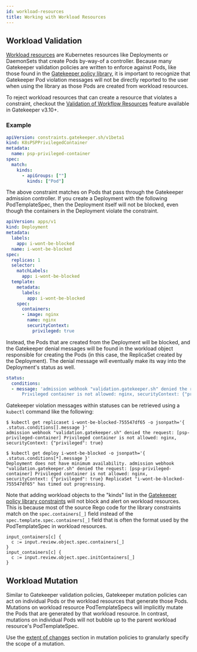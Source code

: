 ```yaml
---
id: workload-resources
title: Working with Workload Resources
---
```


## Workload Validation

[Workload resources](https://kubernetes.io/docs/concepts/workloads/) are Kubernetes resources like Deployments or DaemonSets that create Pods by-way-of a controller. Because many Gatekeeper validation policies are written to enforce against Pods, like those found in the [Gatekeeper policy library](https://www.github.com/open-policy-agent/gatekeeper-library), it is important to recognize that Gatekeeper Pod violation messages will not be directly reported to the user when using the library as those Pods are created from workload resources.

To reject workload resources that can create a resource that violates a constraint, checkout the [Validation of Workflow Resources](expansion.md) feature available in Gatekeeper v3.10+.

### Example

```yaml
apiVersion: constraints.gatekeeper.sh/v1beta1
kind: K8sPSPPrivilegedContainer
metadata:
  name: psp-privileged-container
spec:
  match:
    kinds:
      - apiGroups: [""]
        kinds: ["Pod"]
```

The above constraint matches on Pods that pass through the Gatekeeper admission controller. If you create a Deployment with the following PodTemplateSpec, then the Deployment itself will not be blocked, even though the containers in the Deployment violate the constraint.

```yaml
apiVersion: apps/v1
kind: Deployment
metadata:
  labels:
    app: i-wont-be-blocked
  name: i-wont-be-blocked
spec:
  replicas: 1
  selector:
    matchLabels:
      app: i-wont-be-blocked
  template:
    metadata:
      labels:
        app: i-wont-be-blocked
    spec:
      containers:
      - image: nginx
        name: nginx
        securityContext:
          privileged: true
```

Instead, the Pods that are created from the Deployment will be blocked, and the Gatekeeper denial messages will be found in the workload object responsible for creating the Pods (in this case, the ReplicaSet created by the Deployment). The denial message will eventually make its way into the Deployment's status as well.

```yaml
status:
  conditions:
  - message: 'admission webhook "validation.gatekeeper.sh" denied the request: [psp-privileged-container]
      Privileged container is not allowed: nginx, securityContext: {"privileged":true}'
```

Gatekeeper violation messages within statuses can be retrieved using a `kubectl` command like the following:

```shell
$ kubectl get replicaset i-wont-be-blocked-755547df65 -o jsonpath='{ .status.conditions[].message }'
admission webhook "validation.gatekeeper.sh" denied the request: [psp-privileged-container] Privileged container is not allowed: nginx, securityContext: {"privileged": true}
```

```shell
$ kubectl get deploy i-wont-be-blocked -o jsonpath='{ .status.conditions[*].message }'
Deployment does not have minimum availability. admission webhook "validation.gatekeeper.sh" denied the request: [psp-privileged-container] Privileged container is not allowed: nginx, securityContext: {"privileged": true} ReplicaSet "i-wont-be-blocked-755547df65" has timed out progressing.
```

Note that adding workload objects to the "kinds" list in the [Gatekeeper policy library constraints](https://www.github.com/open-policy-agent/gatekeeper-library) will not block and alert on workload resources. This is because most of the source Rego code for the library constraints match on the `spec.containers[_]` field instead of the `spec.template.spec.containers[_]` field that is often the format used by the PodTemplateSpec in workload resources.

```
input_containers[c] { 
  c := input.review.object.spec.containers[_] 
} 
input_containers[c] { 
  c := input.review.object.spec.initContainers[_] 
} 
``` 

## Workload Mutation

Similar to Gatekeeper validation policies, Gatekeeper mutation policies can act on individual Pods or the workload resources that generate those Pods. Mutations on workload resource PodTemplateSpecs will implicitly mutate the Pods that are generated by that workload resource. In contrast, mutations on individual Pods will not bubble up to the parent workload resource's PodTemplateSpec.

Use the [extent of changes](mutation.md#extent-of-changes) section in mutation policies to granularly specify the scope of a mutation. 
